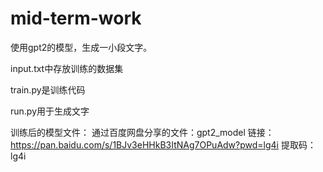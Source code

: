 # mid-term-work

使用gpt2的模型，生成一小段文字。

input.txt中存放训练的数据集

train.py是训练代码

run.py用于生成文字


训练后的模型文件：
通过百度网盘分享的文件：gpt2_model
链接：https://pan.baidu.com/s/1BJv3eHHkB3ItNAg7OPuAdw?pwd=lg4i 
提取码：lg4i
